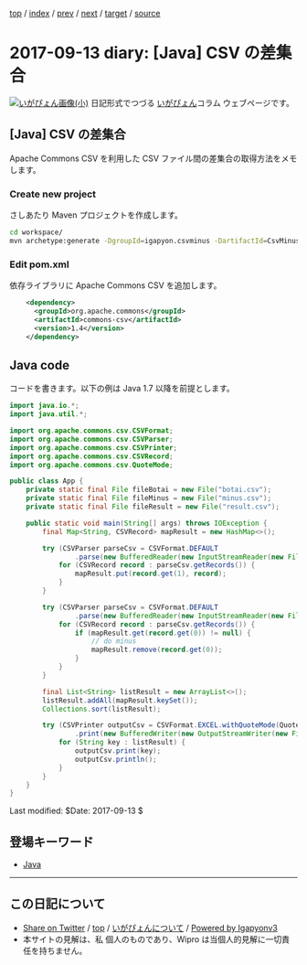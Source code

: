 [top](../index.html) 
 / [index](index.html) 
 / [prev](ig170403.html) 
 / [next](ig170915.html) 
 / [target](https://igapyon.github.io/diary/2017/ig170913.html) 
 / [source](https://github.com/igapyon/diary/blob/master/2017/ig170913.src.md) 

2017-09-13 diary: [Java] CSV の差集合
=====================================================================================================
[![いがぴょん画像(小)](https://igapyon.github.io/diary/images/iga200306s.jpg "いがぴょん")](https://igapyon.github.io/diary/memo/memoigapyon.html) 日記形式でつづる [いがぴょん](https://igapyon.github.io/diary/memo/memoigapyon.html)コラム ウェブページです。

## [Java] CSV の差集合

Apache Commons CSV を利用した CSV ファイル間の差集合の取得方法をメモします。

### Create new project

さしあたり Maven プロジェクトを作成します。

```sh
cd workspace/
mvn archetype:generate -DgroupId=igapyon.csvminus -DartifactId=CsvMinus -DarchetypeArtifactId=maven-archetype-quickstart -DinteractiveMode=false
```

### Edit pom.xml

依存ライブラリに Apache Commons CSV を追加します。


```xml
    <dependency>
      <groupId>org.apache.commons</groupId>
      <artifactId>commons-csv</artifactId>
      <version>1.4</version>
    </dependency>
```

## Java code

コードを書きます。以下の例は Java 1.7 以降を前提とします。


```java
import java.io.*;
import java.util.*;

import org.apache.commons.csv.CSVFormat;
import org.apache.commons.csv.CSVParser;
import org.apache.commons.csv.CSVPrinter;
import org.apache.commons.csv.CSVRecord;
import org.apache.commons.csv.QuoteMode;

public class App {
    private static final File fileBotai = new File("botai.csv");
    private static final File fileMinus = new File("minus.csv");
    private static final File fileResult = new File("result.csv");

    public static void main(String[] args) throws IOException {
        final Map<String, CSVRecord> mapResult = new HashMap<>();

        try (CSVParser parseCsv = CSVFormat.DEFAULT
                .parse(new BufferedReader(new InputStreamReader(new FileInputStream(fileBotai), "UTF-8")))) {
            for (CSVRecord record : parseCsv.getRecords()) {
                mapResult.put(record.get(1), record);
            }
        }

        try (CSVParser parseCsv = CSVFormat.DEFAULT
                .parse(new BufferedReader(new InputStreamReader(new FileInputStream(fileMinus), "UTF-8")))) {
            for (CSVRecord record : parseCsv.getRecords()) {
                if (mapResult.get(record.get(0)) != null) {
                    // do minus
                    mapResult.remove(record.get(0));
                }
            }
        }

        final List<String> listResult = new ArrayList<>();
        listResult.addAll(mapResult.keySet());
        Collections.sort(listResult);

        try (CSVPrinter outputCsv = CSVFormat.EXCEL.withQuoteMode(QuoteMode.ALL)
                .print(new BufferedWriter(new OutputStreamWriter(new FileOutputStream(fileResult), "UTF-8")))) {
            for (String key : listResult) {
                outputCsv.print(key);
                outputCsv.println();
            }
        }
    }
}
```

Last modified: $Date: 2017-09-13 $

## 登場キーワード

* [Java](../keyword/java.html)

----------------------------------------------------------------------------------------------------

## この日記について

* [Share on Twitter](https://twitter.com/intent/tweet?hashtags=igapyon%2Cdiary%2C%E3%81%84%E3%81%8C%E3%81%B4%E3%82%87%E3%82%93%2CJava&text=%5BJava%5D+CSV+%E3%81%AE%E5%B7%AE%E9%9B%86%E5%90%88&url=https%3A%2F%2Figapyon.github.io%2Fdiary%2F2017%2Fig170913.html) / [top](../index.html) / [いがぴょんについて](https://igapyon.github.io/diary/memo/memoigapyon.html) / [Powered by Igapyonv3](https://github.com/igapyon/igapyonv3)
* 本サイトの見解は、私 個人のものであり、Wipro は当個人的見解に一切責任を持ちません。 
